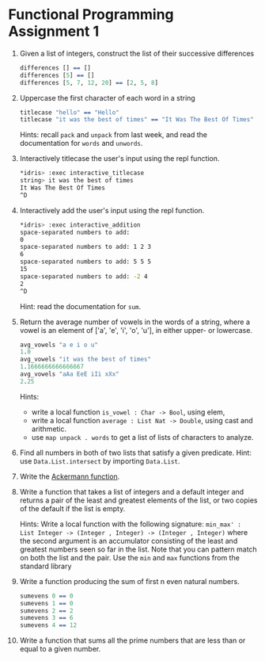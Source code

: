 # Functional Programming Assignment 1

 1. Given a list of integers, construct the list of their successive differences
    ``` idris
    differences [] == []
    differences [5] == []
    differences [5, 7, 12, 20] == [2, 5, 8]
    ```

 2. Uppercase the first character of each word in a string
    ``` idris
    titlecase "hello" == "Hello"
    titlecase "it was the best of times" == "It Was The Best Of Times"
    ```
    Hints: recall `pack` and `unpack` from last week, and read the
    documentation for `words` and `unwords`.

 3. Interactively titlecase the user's input using the repl function.
    ``` bash
    *idris> :exec interactive_titlecase
    string> it was the best of times
    It Was The Best Of Times
    ^D
    ```
 4. Interactively add the user's input using the repl function.
    ``` bash
    *idris> :exec interactive_addition
    space-separated numbers to add:
    0
    space-separated numbers to add: 1 2 3
    6
    space-separated numbers to add: 5 5 5
    15
    space-separated numbers to add: -2 4 
    2
    ^D
    ```
    Hint: read the documentation for `sum`.

 5. Return the average number of vowels in the words of a string,
    where a vowel is an element of ['a', 'e', 'i', 'o', 'u'], in
    either upper- or lowercase.
    ``` idris
    avg_vowels "a e i o u"
    1.0
    avg_vowels "it was the best of times"
    1.1666666666666667
    avg_vowels "aAa EeE iIi xXx"
    2.25
    ```
    Hints:
     * write a local function `is_vowel : Char -> Bool`, using elem,
     * write a local function `average : List Nat -> Double`, using cast and arithmetic.
     * use `map unpack . words` to get a list of lists of characters to analyze.

 6. Find all numbers in both of two lists that satisfy a given predicate. 
    Hint: use `Data.List.intersect` by importing `Data.List`.

 7. Write the [Ackermann function](https://en.wikipedia.org/wiki/Ackermann_function).

 8. Write a function that takes a list of integers and a default
    integer and returns a pair of the least and greatest elements of
    the list, or two copies of the default if the list is empty.
    
    Hints: Write a local function with the following signature:
    `min_max' : List Integer -> (Integer , Integer) -> (Integer ,
    Integer)` where the second argument is an accumulator consisting
    of the least and greatest numbers seen so far in the list.  Note
    that you can pattern match on both the list and the pair.  Use the
    `min` and `max` functions from the standard library

 9. Write a function producing the sum of first n even natural numbers.
    ``` idris
    sumevens 0 == 0
    sumevens 1 == 0
    sumevens 2 == 2
    sumevens 3 == 6
    sumevens 4 == 12
    ```

 11. Write a function that sums all the prime numbers that are less
     than or equal to a given number.






